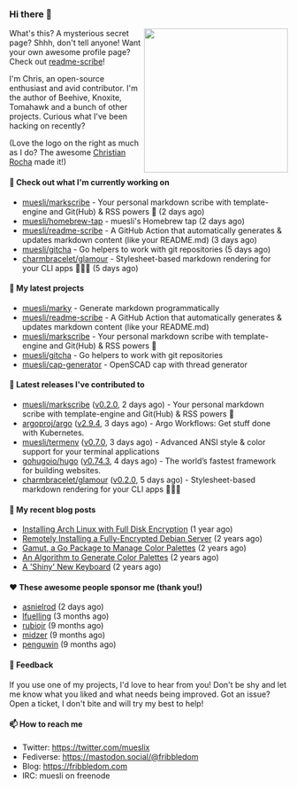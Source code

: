 ### Hi there 👋

<img align="right" src="https://raw.githubusercontent.com/muesli/muesli/master/assets/termenv.png" width="260">

What's this? A mysterious secret page? Shhh, don't tell anyone!
Want your own awesome profile page? Check out [readme-scribe](https://github.com/muesli/readme-scribe)!

I'm Chris, an open-source enthusiast and avid contributor. I'm the author of Beehive, Knoxite, Tomahawk and a bunch
of other projects. Curious what I've been hacking on recently?

(Love the logo on the right as much as I do? The awesome [Christian Rocha](https://github.com/meowgorithm/) made it!)

#### 👷 Check out what I'm currently working on

- [muesli/markscribe](https://github.com/muesli/markscribe) - Your personal markdown scribe with template-engine and Git(Hub) &amp; RSS powers 📜 (2 days ago)
- [muesli/homebrew-tap](https://github.com/muesli/homebrew-tap) - muesli&#39;s Homebrew tap (2 days ago)
- [muesli/readme-scribe](https://github.com/muesli/readme-scribe) - A GitHub Action that automatically generates &amp; updates markdown content (like your README.md) (3 days ago)
- [muesli/gitcha](https://github.com/muesli/gitcha) - Go helpers to work with git repositories (5 days ago)
- [charmbracelet/glamour](https://github.com/charmbracelet/glamour) - Stylesheet-based markdown rendering for your CLI apps 💇🏻‍♀️ (5 days ago)

#### 🌱 My latest projects

- [muesli/marky](https://github.com/muesli/marky) - Generate markdown programmatically
- [muesli/readme-scribe](https://github.com/muesli/readme-scribe) - A GitHub Action that automatically generates &amp; updates markdown content (like your README.md)
- [muesli/markscribe](https://github.com/muesli/markscribe) - Your personal markdown scribe with template-engine and Git(Hub) &amp; RSS powers 📜
- [muesli/gitcha](https://github.com/muesli/gitcha) - Go helpers to work with git repositories
- [muesli/cap-generator](https://github.com/muesli/cap-generator) - OpenSCAD cap with thread generator

#### 🔭 Latest releases I've contributed to

- [muesli/markscribe](https://github.com/muesli/markscribe) ([v0.2.0](https://github.com/muesli/markscribe/releases/tag/v0.2.0), 2 days ago) - Your personal markdown scribe with template-engine and Git(Hub) &amp; RSS powers 📜
- [argoproj/argo](https://github.com/argoproj/argo) ([v2.9.4](https://github.com/argoproj/argo/releases/tag/v2.9.4), 3 days ago) - Argo Workflows: Get stuff done with Kubernetes.
- [muesli/termenv](https://github.com/muesli/termenv) ([v0.7.0](https://github.com/muesli/termenv/releases/tag/v0.7.0), 3 days ago) - Advanced ANSI style &amp; color support for your terminal applications
- [gohugoio/hugo](https://github.com/gohugoio/hugo) ([v0.74.3](https://github.com/gohugoio/hugo/releases/tag/v0.74.3), 4 days ago) - The world’s fastest framework for building websites.
- [charmbracelet/glamour](https://github.com/charmbracelet/glamour) ([v0.2.0](https://github.com/charmbracelet/glamour/releases/tag/v0.2.0), 5 days ago) - Stylesheet-based markdown rendering for your CLI apps 💇🏻‍♀️

#### 📜 My recent blog posts

- [Installing Arch Linux with Full Disk Encryption](https://fribbledom.com/posts/encrypted-arch-install/) (1 year ago)
- [Remotely Installing a Fully-Encrypted Debian Server](https://fribbledom.com/posts/encrypted-remote-debian-install/) (2 years ago)
- [Gamut, a Go Package to Manage Color Palettes](https://fribbledom.com/posts/gamut-package-to-handle-color-palettes/) (2 years ago)
- [An Algorithm to Generate Color Palettes](https://fribbledom.com/posts/an-algorithm-to-generate-color-palettes/) (2 years ago)
- [A &#39;Shiny&#39; New Keyboard](https://fribbledom.com/posts/a-shiny-new-keyboard/) (2 years ago)

#### ❤️ These awesome people sponsor me (thank you!)

- [asnielrod](https://github.com/asnielrod) (2 days ago)
- [lfuelling](https://github.com/lfuelling) (3 months ago)
- [rubiojr](https://github.com/rubiojr) (9 months ago)
- [midzer](https://github.com/midzer) (9 months ago)
- [penguwin](https://github.com/penguwin) (9 months ago)

#### 💬 Feedback

If you use one of my projects, I'd love to hear from you! Don't be shy and let me know what you liked
and what needs being improved. Got an issue? Open a ticket, I don't bite and will try my best to help!

#### 📫 How to reach me

- Twitter: https://twitter.com/mueslix
- Fediverse: https://mastodon.social/@fribbledom
- Blog: https://fribbledom.com
- IRC: muesli on freenode
